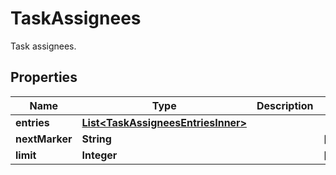 

# TaskAssignees

Task assignees.

## Properties

| Name | Type | Description | Notes |
|------------ | ------------- | ------------- | -------------|
|**entries** | [**List&lt;TaskAssigneesEntriesInner&gt;**](TaskAssigneesEntriesInner.md) |  |  |
|**nextMarker** | **String** |  |  [optional] |
|**limit** | **Integer** |  |  [optional] |



